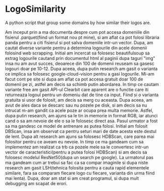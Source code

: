 # LogoSimilarity
A python script that group some domains by how similar their logos are.

  Am inceput prin a ma documenta despre cum pot accesa domeniile din fisierul .parquet(fiind un format nou pt mine), si am aflat ca pot folosi libraria panda pentru a citi fisierul si pot salva domeniile intr-un vector. 
  Dupa, am cautat diverse variante pentru a determina logourile din acele domenii folosind web scrapping. Initial am incercat sa folosesc beautifulsoup sa extrag logourile cautand prin documentul html al paginii dupa taguri "img" insa nu am avut succes, deoarece din 100 de domenii reuseam sa gasesc logouri doar pe 10-12. Dupa aceea, dupa putin research am gasit o varianta ce implica sa folosesc google-cloud-vision pentru a gasi logourile. Mi-am facut cont pe site si dupa am aflat ca pot accesa gratuit doar 100 de domenii pe zi, astfel am decis sa schimb putin abordarea. In timp ce cautam variante free am gasit API-ul Clearbit care aparent are o functie care iti returneaza logoul pentru un domeniu dat de tine ca input. Fiind si o varianta gratuita si usor de folosit, am decis sa merg cu aceasta. Dupa aceea, am avut de ales daca se descarc sau nu pozele pe disk, si am decis sa nu intrucat m-am gandit ca acele poze ar ocupa prea multa memorie. Astfel, dupa putin research, am ajuns sa le tin in memorie in format RGB, iar atunci cand o sa am nevoie de ele o sa le folosesc direct asa. 
  Pasul urmator a fost sa ma gandesc ce model de antrenare as putea folosi. Initial am folosit DBScan, insa am observat ca pentru seturi mari de date acesta este destul de lent. Dupa alt research am ajuns sa folosesc HDBScan, care parea mai folositor pentru ce aveam eu nevoie. In timp ce ma gandeam cum sa implementez am realizat ca trb ca pozele mele sa le convertesc intr-un vector de caracteristici(pentru a putea folosi HDBScan) si am decis sa folosesc modelul ResNet50(dupa un search pe google). 
  La urmatorul pas ma gandeam cum ar trebui sa fac ca sa compar imaginile si dupa niste research am gasit LSH(tehnica folosita pentru a cauta rapid elementele similare, fara sa comparam fiecare logo cu fiecare, varianta din urma fiind mai lenta). Dupa, doar am stat si am creat programul, si dupa mult debugging am scapat de erori.
